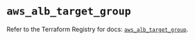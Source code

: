 # `aws_alb_target_group`

Refer to the Terraform Registry for docs: [`aws_alb_target_group`](https://registry.terraform.io/providers/hashicorp/aws/6.3.0/docs/resources/alb_target_group).
